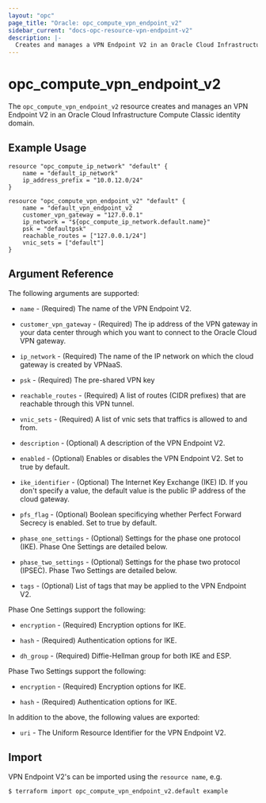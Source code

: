 ```yaml
---
layout: "opc"
page_title: "Oracle: opc_compute_vpn_endpoint_v2"
sidebar_current: "docs-opc-resource-vpn-endpoint-v2"
description: |-
  Creates and manages a VPN Endpoint V2 in an Oracle Cloud Infrastructure Compute Classic identity domain.
---
```


# opc\_compute\_vpn_endpoint_v2

The ``opc_compute_vpn_endpoint_v2`` resource creates and manages an VPN Endpoint V2 in an Oracle Cloud Infrastructure Compute Classic identity domain.

## Example Usage

```hcl
resource "opc_compute_ip_network" "default" {
	name = "default_ip_network"
	ip_address_prefix = "10.0.12.0/24"
}

resource "opc_compute_vpn_endpoint_v2" "default" {
    name = "default_vpn_endpoint_v2
    customer_vpn_gateway = "127.0.0.1"
    ip_network = "${opc_compute_ip_network.default.name}"
    psk = "defaultpsk"
    reachable_routes = ["127.0.0.1/24"]
    vnic_sets = ["default"]
}
```

## Argument Reference

The following arguments are supported:

* `name` - (Required) The name of the VPN Endpoint V2.

* `customer_vpn_gateway` - (Required) The ip address of the VPN gateway in your data center through which you want to connect to the Oracle Cloud VPN gateway.

* `ip_network` - (Required) The name of the IP network on which the cloud gateway is created by VPNaaS.

* `psk` - (Required) The pre-shared VPN key

* `reachable_routes` - (Required) A list of routes (CIDR prefixes) that are reachable through this VPN tunnel.

* `vnic_sets` - (Required) A list of vnic sets that traffics is allowed to and from. 

* `description` - (Optional) A description of the VPN Endpoint V2.

* `enabled` - (Optional) Enables or disables the VPN Endpoint V2. Set to true by default.

* `ike_identifier` - (Optional) The Internet Key Exchange (IKE) ID. If you don't specify a value, the default value is the public IP address of the cloud gateway.

* `pfs_flag` - (Optional) Boolean specificying whether Perfect Forward Secrecy is enabled. Set to true by default.

* `phase_one_settings` - (Optional) Settings for the phase one protocol (IKE). Phase One Settings are detailed below.

* `phase_two_settings` - (Optional) Settings for the phase two protocol (IPSEC). Phase Two Settings are detailed below.

* `tags` - (Optional) List of tags that may be applied to the VPN Endpoint V2.

Phase One Settings support the following:

* `encryption` - (Required) Encryption options for IKE.

* `hash` - (Required) Authentication options for IKE. 

* `dh_group` - (Required) Diffie-Hellman group for both IKE and ESP. 

Phase Two Settings support the following: 

* `encryption` - (Required) Encryption options for IKE.

* `hash` - (Required) Authentication options for IKE. 

In addition to the above, the following values are exported:

* `uri` - The Uniform Resource Identifier for the VPN Endpoint V2.

## Import

VPN Endpoint V2's can be imported using the `resource name`, e.g.

```shell
$ terraform import opc_compute_vpn_endpoint_v2.default example
```

